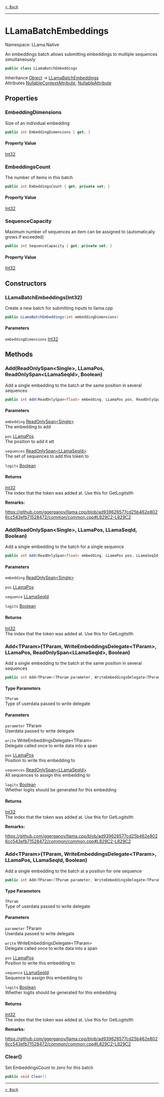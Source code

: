 [`< Back`](./)

---

# LLamaBatchEmbeddings

Namespace: LLama.Native

An embeddings batch allows submitting embeddings to multiple sequences simultaneously

```csharp
public class LLamaBatchEmbeddings
```

Inheritance [Object](https://docs.microsoft.com/en-us/dotnet/api/system.object) → [LLamaBatchEmbeddings](./llama.native.llamabatchembeddings.md)<br>
Attributes [NullableContextAttribute](https://docs.microsoft.com/en-us/dotnet/api/system.runtime.compilerservices.nullablecontextattribute), [NullableAttribute](https://docs.microsoft.com/en-us/dotnet/api/system.runtime.compilerservices.nullableattribute)

## Properties

### **EmbeddingDimensions**

Size of an individual embedding

```csharp
public int EmbeddingDimensions { get; }
```

#### Property Value

[Int32](https://docs.microsoft.com/en-us/dotnet/api/system.int32)<br>

### **EmbeddingsCount**

The number of items in this batch

```csharp
public int EmbeddingsCount { get; private set; }
```

#### Property Value

[Int32](https://docs.microsoft.com/en-us/dotnet/api/system.int32)<br>

### **SequenceCapacity**

Maximum number of sequences an item can be assigned to (automatically grows if exceeded)

```csharp
public int SequenceCapacity { get; private set; }
```

#### Property Value

[Int32](https://docs.microsoft.com/en-us/dotnet/api/system.int32)<br>

## Constructors

### **LLamaBatchEmbeddings(Int32)**

Create a new batch for submitting inputs to llama.cpp

```csharp
public LLamaBatchEmbeddings(int embeddingDimensions)
```

#### Parameters

`embeddingDimensions` [Int32](https://docs.microsoft.com/en-us/dotnet/api/system.int32)<br>

## Methods

### **Add(ReadOnlySpan&lt;Single&gt;, LLamaPos, ReadOnlySpan&lt;LLamaSeqId&gt;, Boolean)**

Add a single embedding to the batch at the same position in several sequences

```csharp
public int Add(ReadOnlySpan<float> embedding, LLamaPos pos, ReadOnlySpan<LLamaSeqId> sequences, bool logits)
```

#### Parameters

`embedding` [ReadOnlySpan&lt;Single&gt;](https://docs.microsoft.com/en-us/dotnet/api/system.readonlyspan-1)<br>
The embedding to add

`pos` [LLamaPos](./llama.native.llamapos.md)<br>
The position to add it att

`sequences` [ReadOnlySpan&lt;LLamaSeqId&gt;](https://docs.microsoft.com/en-us/dotnet/api/system.readonlyspan-1)<br>
The set of sequences to add this token to

`logits` [Boolean](https://docs.microsoft.com/en-us/dotnet/api/system.boolean)<br>

#### Returns

[Int32](https://docs.microsoft.com/en-us/dotnet/api/system.int32)<br>
The index that the token was added at. Use this for GetLogitsIth

**Remarks:**

https://github.com/ggerganov/llama.cpp/blob/ad939626577cd25b462e8026cc543efb71528472/common/common.cpp#L829C2-L829C2

### **Add(ReadOnlySpan&lt;Single&gt;, LLamaPos, LLamaSeqId, Boolean)**

Add a single embedding to the batch for a single sequence

```csharp
public int Add(ReadOnlySpan<float> embedding, LLamaPos pos, LLamaSeqId sequence, bool logits)
```

#### Parameters

`embedding` [ReadOnlySpan&lt;Single&gt;](https://docs.microsoft.com/en-us/dotnet/api/system.readonlyspan-1)<br>

`pos` [LLamaPos](./llama.native.llamapos.md)<br>

`sequence` [LLamaSeqId](./llama.native.llamaseqid.md)<br>

`logits` [Boolean](https://docs.microsoft.com/en-us/dotnet/api/system.boolean)<br>

#### Returns

[Int32](https://docs.microsoft.com/en-us/dotnet/api/system.int32)<br>
The index that the token was added at. Use this for GetLogitsIth

### **Add&lt;TParam&gt;(TParam, WriteEmbeddingsDelegate&lt;TParam&gt;, LLamaPos, ReadOnlySpan&lt;LLamaSeqId&gt;, Boolean)**

Add a single embedding to the batch at the same position in several sequences

```csharp
public int Add<TParam>(TParam parameter, WriteEmbeddingsDelegate<TParam> write, LLamaPos pos, ReadOnlySpan<LLamaSeqId> sequences, bool logits)
```

#### Type Parameters

`TParam`<br>
Type of userdata passed to write delegate

#### Parameters

`parameter` TParam<br>
Userdata passed to write delegate

`write` WriteEmbeddingsDelegate&lt;TParam&gt;<br>
Delegate called once to write data into a span

`pos` [LLamaPos](./llama.native.llamapos.md)<br>
Position to write this embedding to

`sequences` [ReadOnlySpan&lt;LLamaSeqId&gt;](https://docs.microsoft.com/en-us/dotnet/api/system.readonlyspan-1)<br>
All sequences to assign this embedding to

`logits` [Boolean](https://docs.microsoft.com/en-us/dotnet/api/system.boolean)<br>
Whether logits should be generated for this embedding

#### Returns

[Int32](https://docs.microsoft.com/en-us/dotnet/api/system.int32)<br>
The index that the token was added at. Use this for GetLogitsIth

**Remarks:**

https://github.com/ggerganov/llama.cpp/blob/ad939626577cd25b462e8026cc543efb71528472/common/common.cpp#L829C2-L829C2

### **Add&lt;TParam&gt;(TParam, WriteEmbeddingsDelegate&lt;TParam&gt;, LLamaPos, LLamaSeqId, Boolean)**

Add a single embedding to the batch at a position for one sequence

```csharp
public int Add<TParam>(TParam parameter, WriteEmbeddingsDelegate<TParam> write, LLamaPos pos, LLamaSeqId sequence, bool logits)
```

#### Type Parameters

`TParam`<br>
Type of userdata passed to write delegate

#### Parameters

`parameter` TParam<br>
Userdata passed to write delegate

`write` WriteEmbeddingsDelegate&lt;TParam&gt;<br>
Delegate called once to write data into a span

`pos` [LLamaPos](./llama.native.llamapos.md)<br>
Position to write this embedding to

`sequence` [LLamaSeqId](./llama.native.llamaseqid.md)<br>
Sequence to assign this embedding to

`logits` [Boolean](https://docs.microsoft.com/en-us/dotnet/api/system.boolean)<br>
Whether logits should be generated for this embedding

#### Returns

[Int32](https://docs.microsoft.com/en-us/dotnet/api/system.int32)<br>
The index that the token was added at. Use this for GetLogitsIth

**Remarks:**

https://github.com/ggerganov/llama.cpp/blob/ad939626577cd25b462e8026cc543efb71528472/common/common.cpp#L829C2-L829C2

### **Clear()**

Set EmbeddingsCount to zero for this batch

```csharp
public void Clear()
```

---

[`< Back`](./)

